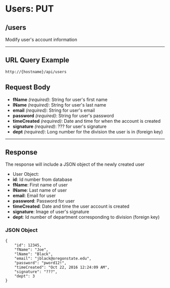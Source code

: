 # Users: PUT

## /users

Modify user's account information

---

## URL Query Example

```
http://{hostname}/api/users
```

## Request Body

- **fName** *(required)*: String for user's first name
- **lName** *(required)*: String for user's last name
- **email** *(required)*: String for user's email
- **password** *(required)*: String for user's password
- **timeCreated** *(required)*: Date and time for when the account is created
- **signature** *(required)*: ??? for user's signature
- **dept** *(required)*: Long number for the division the user is in (foreign key)

---

## Response

The response will include a JSON object of the newly created user

- User Object:
 - **id**: Id number from database
 - **fName**: First name of user
 - **lName**: Last name of user
 - **email**: Email for user
 - **password**: Password for user
 - **timeCreated**: Date and time the user account is created
 - **signature**: Image of user's signature
 - **dept**: Id number of department corresponding to division (foreign key)


### JSON Object

```
{
	"id": 12345,
	"fName": "Joe",
	"lName": "Black",
	"email": "jblack@oregonstate.edu",
	"password": "pword12!",
	"timeCreated": "Oct 22, 2016 12:24:09 AM",
	"signature": "???",
	"dept": 3
}
```